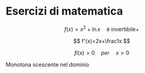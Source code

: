 # Esercizi di matematica


$$
f(x)=x^2+\ln x\quad\text{è invertibile}+
$$



$$
f'(x)=2x+\frac1x
$$

$$
fì(x)> 0\quad per \quad x> 0
$$

Monotona scescente nel dominio
<!--stackedit_data:
eyJoaXN0b3J5IjpbLTQ3MDgwOTQyNl19
-->